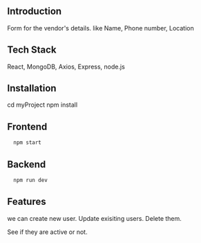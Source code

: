 
## Introduction

Form for the vendor's details.
like Name, Phone number, Location


## Tech Stack

React, MongoDB, Axios, Express, node.js


## Installation

cd myProject
npm install

## Frontend

```bash
  npm start
```

## Backend

```bash
  npm run dev
```

## Features

we can create new user.
Update exisiting users.
Delete them.

See if they are active or not.
